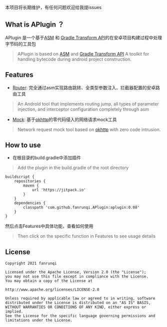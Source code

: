 本项目将长期维护，有任何问题欢迎给我提issues

## What is APlugin ？

 APlugin 是一个基于[ASM](https://asm.ow2.io/) 和 [Gradle Transform API](http://tools.android.com/tech-docs/new-build-system/transform-api)的在安卓项目构建过程中处理字节码的工具包
 > APlugin is based on [ASM](https://asm.ow2.io/) and [Gradle Transform API](http://tools.android.com/tech-docs/new-build-system/transform-api) A toolkit for handling bytecode during android project construction.

## Features
+ [Router](https://github.com/fanrunqi/APlugin/blob/master/ROUTER_README.md): 完全通过asm实现路由跳转、全类型参数注入、拦截器配置的安卓路由工具
> An Android tool that implements routing jump, all types of parameter injection, and interceptor configuration completely through asm

+ [Mock](https://github.com/fanrunqi/APlugin/blob/master/MOCK_README.md): 基于[okhttp](https://github.com/square/okhttp)的零代码侵入的网络请求mock工具
> Network request mock tool based on [okhttp](https://github.com/square/okhttp) with zero code intrusion.

## How to use 
+ 在根目录的build.gradle中添加插件
> Add the plugin in the build.gradle of the root directory
```
buildscript {
    repositories {
        maven {
            url 'https://jitpack.io'
        }
    }
    dependencies {
        classpath 'com.github.fanrunqi.APlugin:aplugin:0.08'
    }
}

```
然后点击Features中具体功能，查看如何使用
> Then click on the specific function in Features to see usage details

## License

    Copyright 2021 fanrunqi

    Licensed under the Apache License, Version 2.0 (the "License");
    you may not use this file except in compliance with the License.
    You may obtain a copy of the License at

    http://www.apache.org/licenses/LICENSE-2.0

    Unless required by applicable law or agreed to in writing, software
    distributed under the License is distributed on an "AS IS" BASIS,
    WITHOUT WARRANTIES OR CONDITIONS OF ANY KIND, either express or implied.
    See the License for the specific language governing permissions and
    limitations under the License.
